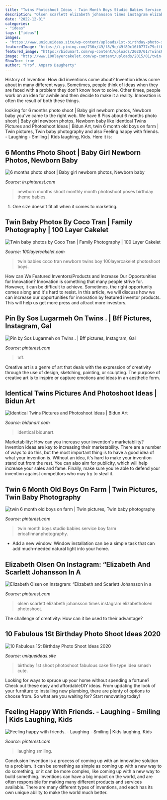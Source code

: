 ```yaml
---
title: "Twins Photoshoot Ideas - Twin Month Boys Studio Babies Service Boy Farm Ericafinnanphotography"
description: "Olsen scarlett elizabeth johansson times instagram elizabetholsen photoshoot"
date: "2022-12-01"
categories:
- "ideas"
tags: ["ideas"]
images:
- "https://www.uniqueideas.site/wp-content/uploads/1st-birthday-photo-shoot-ideas-google-search-photoshoot-ideas.jpg"
featuredImage: "https://i.pinimg.com/736x/49/f8/9c/49f89c16f0777c79cffbf190861c4859.jpg"
featured_image: "https://bidunart.com/wp-content/uploads/2020/01/Twins017a-1024x683.jpg"
image: "http://www.100layercakelet.com/wp-content/uploads/2015/01/twin-film-family-photos-2.jpg"
ShowToc: true
author: "Prof. Amparo Daugherty"
---
```



History of Invention: How did inventions come about?
Invention ideas come about in many different ways. Sometimes, people think of ideas when they are faced with a problem they don't know how to solve. Other times, people work on an idea for awhile and then decide to make it a reality. Innovation is often the result of both these things.

	

		
looking for 6 months photo shoot | Baby girl newborn photos, Newborn baby you've came to the right web. We have 8 Pics about 6 months photo shoot | Baby girl newborn photos, Newborn baby like Identical Twins Pictures and Photoshoot Ideas | Bidun Art, twin 6 month old boys on farm | Twin pictures, Twin baby photography and also Feeling happy with friends. - Laughing - Smiling | Kids laughing, Kids. Here it is:
		
    
## 6 Months Photo Shoot | Baby Girl Newborn Photos, Newborn Baby

<img loading=lazy src="https://i.pinimg.com/736x/49/f8/9c/49f89c16f0777c79cffbf190861c4859.jpg" onerror="this.onerror=null;this.src='https://tse2.mm.bing.net/th?id=OIP.JwM8MboZMiykTm1hY-YsDgHaEf&amp;pid=15.1';" alt="6 months photo shoot | Baby girl newborn photos, Newborn baby">

_Source: in.pinterest.com_

>newborn months shoot monthly month photoshoot poses birthday theme babies. 

	

1. One size doesn't fit all when it comes to marketing.

    
## Twin Baby Photos By Coco Tran | Family Photography | 100 Layer Cakelet

<img loading=lazy src="http://www.100layercakelet.com/wp-content/uploads/2015/01/twin-film-family-photos-2.jpg" onerror="this.onerror=null;this.src='https://tse3.mm.bing.net/th?id=OIP.wCCVRC1DyLq8THAq1yvGWwHaJ3&amp;pid=15.1';" alt="Twin baby photos by Coco Tran | Family Photography | 100 Layer Cakelet">

_Source: 100layercakelet.com_

>twin babies coco tran newborn twins boy 100layercakelet photoshoot boys. 

	

How can We Featured Inventors/Products and Increase Our Opportunities for Innovation?
Innovation is something that many people strive for. However, it can be difficult to achieve. Sometimes, the right opportunity comes along and it's hard to resist. In this article, we will discuss how we can increase our opportunities for innovation by featured inventor products. This will help us get more press and attract more investors.

    
## Pin By Sos Lugarmeh On Twins ️. | Bff Pictures, Instagram, Gal

<img loading=lazy src="https://i.pinimg.com/736x/cf/b8/6f/cfb86f3ce29b35cae27e9b72269bb03b--bffs-pinterest.jpg" onerror="this.onerror=null;this.src='https://tse2.mm.bing.net/th?id=OIP.ePxuspzJKhf-lg7mBEyMxQHaEu&amp;pid=15.1';" alt="Pin by Sos Lugarmeh on Twins ️. | Bff pictures, Instagram, Gal">

_Source: pinterest.com_

>bff. 

	

Creative art is a genre of art that deals with the expression of creativity through the use of design, sketching, painting, or sculpting. The purpose of creative art is to inspire or capture emotions and ideas in an aesthetic form.

    
## Identical Twins Pictures And Photoshoot Ideas | Bidun Art

<img loading=lazy src="https://bidunart.com/wp-content/uploads/2020/01/Twins017a-1024x683.jpg" onerror="this.onerror=null;this.src='https://tse1.mm.bing.net/th?id=OIP.y2h5AGP-LnJArGbH2E48WQHaE8&amp;pid=15.1';" alt="Identical Twins Pictures and Photoshoot Ideas | Bidun Art">

_Source: bidunart.com_

>identical bidunart. 

	

Marketability: How can you increase your invention's marketability?
Invention ideas are key to increasing their marketability. There are a number of ways to do this, but the most important thing is to have a good idea of what your invention is. Without an idea, it's hard to make your invention stand out from the rest. You can also aim for publicity, which will help increase your sales and fame. Finally, make sure you're able to defend your invention against competitors who may try to steal it.

    
## Twin 6 Month Old Boys On Farm | Twin Pictures, Twin Baby Photography

<img loading=lazy src="https://i.pinimg.com/originals/64/d8/ac/64d8aca8086eec1a5788bff2266fce59.jpg" onerror="this.onerror=null;this.src='https://tse3.mm.bing.net/th?id=OIP.X6UBtZy8kCEbRxMRj_dR6QHaLD&amp;pid=15.1';" alt="twin 6 month old boys on farm | Twin pictures, Twin baby photography">

_Source: pinterest.com_

>twin month boys studio babies service boy farm ericafinnanphotography. 

	

- Add a new window. Window installation can be a simple task that can add much-needed natural light into your home.

    
## Elizabeth Olsen On Instagram: “Elizabeth And Scarlett Johansson In A

<img loading=lazy src="https://s-media-cache-ak0.pinimg.com/736x/c4/b5/50/c4b550661ba63796be1e3b389d621932.jpg" onerror="this.onerror=null;this.src='https://tse2.mm.bing.net/th?id=OIP.V7bNfzgBjiRpD6ahJzLmOgHaHa&amp;pid=15.1';" alt="Elizabeth Olsen on Instagram: “Elizabeth and Scarlett Johansson in a">

_Source: pinterest.com_

>olsen scarlett elizabeth johansson times instagram elizabetholsen photoshoot. 

	

The challenge of creativity: How can it be used to their advantage?
 

    
## 10 Fabulous 1St Birthday Photo Shoot Ideas 2020

<img loading=lazy src="https://www.uniqueideas.site/wp-content/uploads/1st-birthday-photo-shoot-ideas-google-search-photoshoot-ideas.jpg" onerror="this.onerror=null;this.src='https://tse3.mm.bing.net/th?id=OIP.2g-PacJ9e_DdDgl_1BYc5wHaLG&amp;pid=15.1';" alt="10 Fabulous 1St Birthday Photo Shoot Ideas 2020">

_Source: uniqueideas.site_

>birthday 1st shoot photoshoot fabulous cake file type idea smash cute. 

	

Looking for ways to spruce up your home without spending a fortune? Check out these easy and affordableDIY ideas. From updating the look of your furniture to installing new plumbing, there are plenty of options to choose from. So what are you waiting for? Start renovating today!

    
## Feeling Happy With Friends. - Laughing - Smiling | Kids Laughing, Kids

<img loading=lazy src="https://i.pinimg.com/736x/dc/fa/e6/dcfae649d621c0db38c559d999f1f46e.jpg" onerror="this.onerror=null;this.src='https://tse2.mm.bing.net/th?id=OIP.s307t3-VL-hpg6v1ETYg2wHaE8&amp;pid=15.1';" alt="Feeling happy with friends. - Laughing - Smiling | Kids laughing, Kids">

_Source: pinterest.com_

>laughing smiling. 

	

Conclusion
Invention is a process of coming up with an innovative solution to a problem. It can be something as simple as coming up with a new way to do something, or it can be more complex, like coming up with a new way to build something. Inventions can have a big impact on the world, and are often responsible for making many different products and services available. There are many different types of inventions, and each has its own unique ability to make the world much better.

